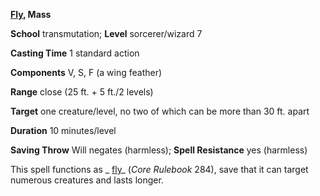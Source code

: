  **[Fly](../../skills/fly.html#_fly), Mass**

**School** transmutation; **Level** sorcerer/wizard 7

**Casting Time** 1 standard action

**Components** V, S, F (a wing feather)

**Range** close (25 ft. + 5 ft./2 levels)

**Target** one creature/level, no two of which can be more than 30 ft. apart

**Duration** 10 minutes/level

**Saving Throw** Will negates (harmless); **Spell Resistance** yes (harmless)

This spell functions as _ [fly](../../spells/fly.html)_ (_Core Rulebook_ 284), save that it can target numerous creatures and lasts longer.


